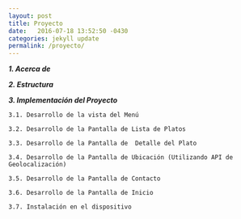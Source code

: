 ```yaml
---
layout: post
title: Proyecto
date:   2016-07-18 13:52:50 -0430
categories: jekyll update
permalink: /proyecto/
---
```


 ***1. Acerca de***

 ***2. Estructura*** 

 ***3. Implementación del Proyecto***

	3.1. Desarrollo de la vista del Menú
	
	3.2. Desarrollo de la Pantalla de Lista de Platos
	 
	3.3. Desarrollo de la Pantalla de  Detalle del Plato
	 
	3.4. Desarrollo de la Pantalla de Ubicación (Utilizando API de Geolocalización)
	 
	3.5. Desarrollo de la Pantalla de Contacto

	3.6. Desarrollo de la Pantalla de Inicio
	  
	3.7. Instalación en el dispositivo
	 
